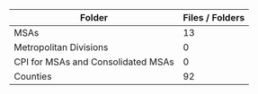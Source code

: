 | Folder                             |   Files / Folders |
|------------------------------------|-------------------|
| MSAs                               |                13 |
| Metropolitan Divisions             |                 0 |
| CPI for MSAs and Consolidated MSAs |                 0 |
| Counties                           |                92 |